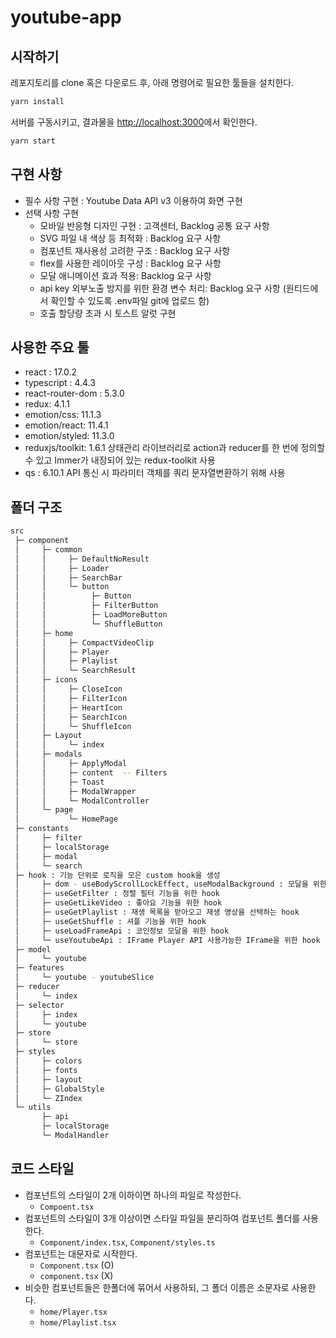 # youtube-app

## 시작하기

레포지토리를 clone 혹은 다운로드 후, 아래 명령어로 필요한 툴들을 설치한다.

```bash
yarn install
```

서버를 구동시키고, 결과물을 [http://localhost:3000](http://localhost:3000)에서 확인한다.

```bash
yarn start
```

## 구현 사항

- 필수 사항 구현 : Youtube Data API v3 이용하여 화면 구현
- 선택 사항 구현
  - 모바일 반응형 디자인 구현 : 고객센터, Backlog 공통 요구 사항
  - SVG 파일 내 색상 등 최적화 : Backlog 요구 사항
  - 컴포넌트 재사용성 고려한 구조 : Backlog 요구 사항
  - flex를 사용한 레이아웃 구성 : Backlog 요구 사항
  - 모달 애니메이션 효과 적용: Backlog 요구 사항
  - api key 외부노출 방지를 위한 환경 변수 처리: Backlog 요구 사항 (원티드에서 확인할 수 있도록 .env파일 git에 업로드 함)
  - 호출 할당량 초과 시 토스트 알럿 구현

## 사용한 주요 툴

- react : 17.0.2
- typescript : 4.4.3
- react-router-dom : 5.3.0
- redux: 4.1.1
- emotion/css: 11.1.3
- emotion/react: 11.4.1
- emotion/styled: 11.3.0
- reduxjs/toolkit: 1.6.1
  상태관리 라이브러리로 action과 reducer를 한 번에 정의할 수 있고 Immer가 내장되어 있는 redux-toolkit 사용
- qs : 6.10.1
  API 통신 시 파라미터 객체를 쿼리 문자열변환하기 위해 사용

## 폴더 구조

```sh
src
 ├─ component
 │     ├─ common
 │     │     ├─ DefaultNoResult
 │     │     ├─ Loader
 │     │     ├─ SearchBar
 │     │     └─ button
 │     │          ├─ Button
 │     │          ├─ FilterButton
 │     │          ├─ LoadMoreButton
 │     │          └─ ShuffleButton
 │     ├─ home
 │     │     ├─ CompactVideoClip
 │     │     ├─ Player
 │     │     ├─ Playlist
 │     │     └─ SearchResult
 │     ├─ icons
 │     │     ├─ CloseIcon
 │     │     ├─ FilterIcon
 │     │     ├─ HeartIcon
 │     │     ├─ SearchIcon
 │     │     └─ ShuffleIcon
 │     ├─ Layout
 │     │     └─ index
 │     ├─ modals
 │     │     ├─ ApplyModal
 │     │     ├─ content  -- Filters
 │     │     ├─ Toast
 │     │     ├─ ModalWrapper
 │     │     └─ ModalController
 │     └─ page
 │           └─ HomePage
 ├─ constants
 │     ├─ filter
 │     ├─ localStorage
 │     ├─ modal
 │     └─ search
 ├─ hook : 기능 단위로 로직을 모은 custom hook을 생성
 │     ├─ dom - useBodyScrollLockEffect, useModalBackground : 모달을 위한 hook
 │     ├─ useGetFilter : 정렬 필터 기능을 위한 hook
 │     ├─ useGetLikeVideo : 좋아요 기능을 위한 hook
 │     ├─ useGetPlaylist : 재생 목록을 받아오고 재생 영상을 선택하는 hook
 │     ├─ useGetShuffle : 셔플 기능을 위한 hook
 │     ├─ useLoadFrameApi : 코인정보 모달을 위한 hook
 │     └─ useYoutubeApi : IFrame Player API 사용가능한 IFrame을 위한 hook
 ├─ model
 │     └─ youtube
 ├─ features
 │     └─ youtube - youtubeSlice
 ├─ reducer
 │     └─ index
 ├─ selector
 │     ├─ index
 │     └─ youtube
 ├─ store
 │     └─ store
 ├─ styles
 │     ├─ colors
 │     ├─ fonts
 │     ├─ layout
 │     ├─ GlobalStyle
 │     └─ ZIndex
 └─ utils
       ├─ api
       ├─ localStorage
       └─ ModalHandler
```

## 코드 스타일

- 컴포넌트의 스타일이 2개 이하이면 하나의 파일로 작성한다.
  - `Compoent.tsx`
- 컴포넌트의 스타일이 3개 이상이면 스타일 파일을 분리하여 컴포넌트 폴더를 사용한다.
  - `Component/index.tsx`, `Component/styles.ts`
- 컴포넌트는 대문자로 시작한다.
  - `Component.tsx` (O)
  - `component.tsx` (X)
- 비슷한 컴포넌트들은 한폴더에 묶어서 사용하되, 그 폴더 이름은 소문자로 사용한다.
  - `home/Player.tsx`
  - `home/Playlist.tsx`
